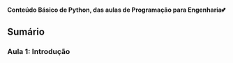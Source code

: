 <h4> Conteúdo Básico de Python, das aulas de Programação para Engenharia💕</h4>
<h2>Sumário</h2>
<h3>Aula 1: <a href="https://github.com/MaineCalabrezi13/Programacao_Engenharia/tree/main/Aula%2006.03" ></a>Introdução</h3>
